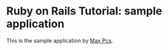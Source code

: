 # Ruby on Rails Tutorial: sample application

This is the sample application 
by [Max Pcs](http://google.com/).